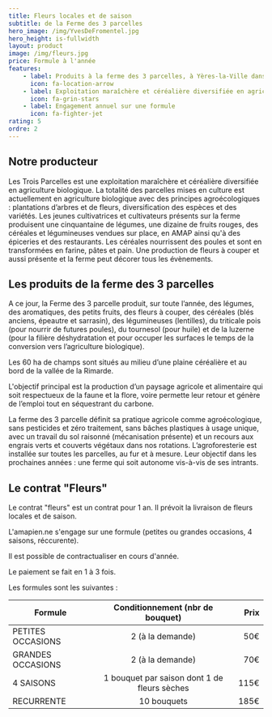 ```yaml
---
title: Fleurs locales et de saison
subtitle: de la Ferme des 3 parcelles
hero_image: /img/YvesDeFromentel.jpg
hero_height: is-fullwidth
layout: product
image: /img/fleurs.jpg
price: Formule à l'année
features:
    - label: Produits à la ferme des 3 parcelles, à Yères-la-Ville dans le Loiret (45)
      icon: fa-location-arrow
    - label: Exploitation maraîchère et céréalière diversifiée en agriculture biologique
      icon: fa-grin-stars
    - label: Engagement annuel sur une formule
      icon: fa-fighter-jet
rating: 5
ordre: 2
---
```



## Notre producteur

Les Trois Parcelles est une exploitation maraîchère et céréalière diversifiée en agriculture biologique. La totalité des parcelles mises en culture est actuellement en agriculture biologique avec des principes agroécologiques : plantations d’arbres et de fleurs, diversification des espèces et des variétés. Les jeunes cultivatrices et cultivateurs présents sur la ferme produisent une cinquantaine de légumes, une dizaine de fruits rouges, des céréales et légumineuses vendues sur place, en AMAP ainsi qu'à des épiceries et des restaurants. Les céréales nourrissent des poules et sont en transformées en farine, pâtes et pain. Une production de fleurs à couper et aussi présente et la ferme peut décorer tous les évènements.


## Les produits de la ferme des 3 parcelles

A ce jour, la Ferme des 3 parcelle produit, sur toute l’année, des légumes, des aromatiques, des petits fruits, des fleurs à couper, des céréales (blés anciens, épeautre et sarrasin), des légumineuses (lentilles), du triticale pois (pour nourrir de futures poules), du tournesol (pour huile) et de la luzerne (pour la filière déshydratation et pour occuper les surfaces le temps de la conversion vers l’agriculture biologique).

Les 60 ha de champs sont situés au milieu d’une plaine céréalière et au bord de la vallée de la Rimarde.

L'objectif principal est la production d’un paysage agricole et alimentaire qui soit respectueux de la faune et la flore, voire permette leur retour et génère de l’emploi tout en séquestrant du carbone.

La ferme des 3 parcelle définit sa pratique agricole comme agroécologique, sans pesticides et zéro traitement, sans bâches plastiques à usage unique, avec un travail du sol raisonné (mécanisation présente) et un recours aux engrais verts et couverts végétaux dans nos rotations. L’agroforesterie est installée sur toutes les parcelles, au fur et à mesure.
Leur objectif dans les prochaines années : une ferme qui soit autonome vis-à-vis de ses intrants. 

## Le contrat "Fleurs"

Le contrat "fleurs" est un contrat pour 1 an. Il prévoit la livraison de fleurs locales et de saison. 

L'amapien.ne s'engage sur une formule (petites ou grandes occasions, 4 saisons, réccurente).

Il est possible de contractualiser en cours d'année.

Le paiement se fait en 1 à 3 fois.

Les formules sont les suivantes : 

| Formule       | Conditionnement (nbr de bouquet)          | Prix  |
| ------------- |:-------------:| -----:|
| PETITES OCCASIONS | 2 (à la demande) | 50€ |
| GRANDES OCCASIONS | 2 (à la demande)   | 70€ |
| 4 SAISONS | 1 bouquet par saison dont 1 de fleurs sèches  | 115€ |
| RECURRENTE | 10 bouquets | 185€ |
